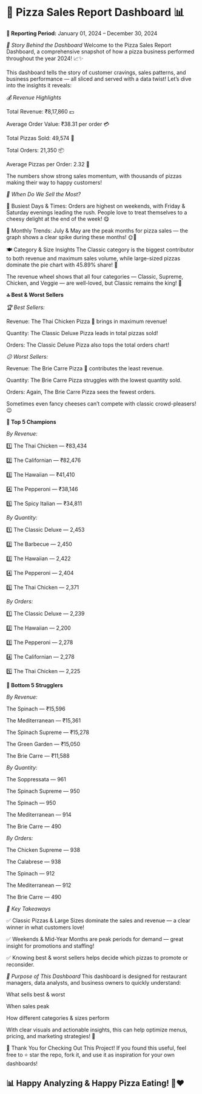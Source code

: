 # 🍕 Pizza Sales Report Dashboard 📊

**📅 Reporting Period:**
January 01, 2024 – December 30, 2024

*📖 Story Behind the Dashboard*
Welcome to the Pizza Sales Report Dashboard, a comprehensive snapshot of how a pizza business performed throughout the year 2024! 📈✨

This dashboard tells the story of customer cravings, sales patterns, and business performance — all sliced and served with a data twist! Let’s dive into the insights it reveals:

*💰 Revenue Highlights*

Total Revenue: ₹8,17,860 💵

Average Order Value: ₹38.31 per order 💳

Total Pizzas Sold: 49,574 🍕

Total Orders: 21,350 📦

Average Pizzas per Order: 2.32 🧾

The numbers show strong sales momentum, with thousands of pizzas making their way to happy customers!

*📅 When Do We Sell the Most?*

🔹 Busiest Days & Times:
Orders are highest on weekends, with Friday & Saturday evenings leading the rush. People love to treat themselves to a cheesy delight at the end of the week! 😋

🔹 Monthly Trends:
July & May are the peak months for pizza sales — the graph shows a clear spike during these months! 🌞🍕

🍽️ Category & Size Insights
The Classic category is the biggest contributor to both revenue and maximum sales volume, while large-sized pizzas dominate the pie chart with 45.89% share! 🍕

The revenue wheel shows that all four categories — Classic, Supreme, Chicken, and Veggie — are well-loved, but Classic remains the king! 👑

**🔝 Best & Worst Sellers**

*🏆 Best Sellers:*

Revenue: The Thai Chicken Pizza 🍗 brings in maximum revenue!

Quantity: The Classic Deluxe Pizza leads in total pizzas sold!

Orders: The Classic Deluxe Pizza also tops the total orders chart!

*😕 Worst Sellers:*

Revenue: The Brie Carre Pizza 🧀 contributes the least revenue.

Quantity: The Brie Carre Pizza struggles with the lowest quantity sold.

Orders: Again, The Brie Carre Pizza sees the fewest orders.

Sometimes even fancy cheeses can’t compete with classic crowd-pleasers! 😉

**🥇 Top 5 Champions**

*By Revenue:*

1️⃣ The Thai Chicken — ₹83,434

2️⃣ The Californian — ₹82,476

3️⃣ The Hawaiian — ₹41,410

4️⃣ The Pepperoni — ₹38,146

5️⃣ The Spicy Italian — ₹34,811

*By Quantity:*

1️⃣ The Classic Deluxe — 2,453

2️⃣ The Barbecue — 2,450

3️⃣ The Hawaiian — 2,422

4️⃣ The Pepperoni — 2,404

5️⃣ The Thai Chicken — 2,371

*By Orders:*

1️⃣ The Classic Deluxe — 2,239

2️⃣ The Hawaiian — 2,200

3️⃣ The Pepperoni — 2,278

4️⃣ The Californian — 2,278

5️⃣ The Thai Chicken — 2,225

**🥄 Bottom 5 Strugglers**

*By Revenue:*

The Spinach — ₹15,596

The Mediterranean — ₹15,361

The Spinach Supreme — ₹15,278

The Green Garden — ₹15,050

The Brie Carre — ₹11,588

*By Quantity:*

The Soppressata — 961

The Spinach Supreme — 950

The Spinach — 950

The Mediterranean — 914

The Brie Carre — 490

*By Orders:*

The Chicken Supreme — 938

The Calabrese — 938

The Spinach — 912

The Mediterranean — 912

The Brie Carre — 490

*🎯 Key Takeaways*

✅ Classic Pizzas & Large Sizes dominate the sales and revenue — a clear winner in what customers love!

✅ Weekends & Mid-Year Months are peak periods for demand — great insight for promotions and staffing!

✅ Knowing best & worst sellers helps decide which pizzas to promote or reconsider.

*📌 Purpose of This Dashboard*
This dashboard is designed for restaurant managers, data analysts, and business owners to quickly understand:

What sells best & worst

When sales peak

How different categories & sizes perform

With clear visuals and actionable insights, this can help optimize menus, pricing, and marketing strategies! 🎉

🚀 Thank You for Checking Out This Project!
If you found this useful, feel free to ⭐ star the repo, fork it, and use it as inspiration for your own dashboards!

## 📊 Happy Analyzing & Happy Pizza Eating! 🍕❤️
